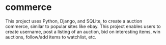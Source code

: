 # commerce

This project uses Python, Django, and SQLite, to create a auction commerce, similar to popular sites like ebay. 
This project enables users to create username, post a listing of an auction, bid on interesting items, win 
auctions, follow/add items to watchlist, etc.
